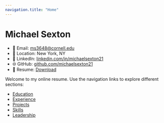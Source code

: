 ```yaml
---
navigation.title: "Home"
---
```


# Michael Sexton

- 📧 Email: [ms3648@cornell.edu](mailto:ms3648@cornell.edu)
- 🏡 Location: New York, NY
- 👤 LinkedIn: [linkedin.com/in/michaelsexton21](https://linkedin.com/in/michaelsexton21)
- 🌐 GitHub: [github.com/michaelsexton21](https://github.com/michaelsexton21)
- 📄 Resume: <a href="/Michael_Sexton_Resume.pdf" target="_blank">Download</a>

Welcome to my online resume. Use the navigation links to explore different sections:

- [Education](education.md)
- [Experience](experience.md)
- [Projects](projects.md)
- [Skills](skills.md)
- [Leadership](leadership.md)
